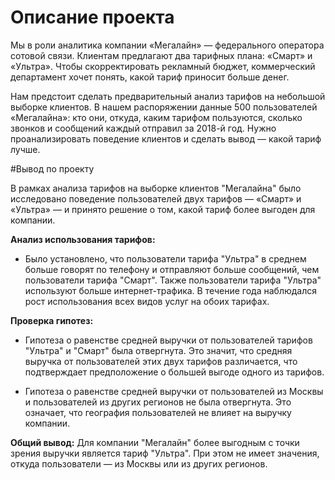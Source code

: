 
# Описание проекта
Мы в роли аналитика компании «Мегалайн» — федерального оператора сотовой связи. Клиентам предлагают два тарифных плана: «Смарт» и «Ультра». Чтобы скорректировать рекламный бюджет, коммерческий департамент хочет понять, какой тариф приносит больше денег.


Нам предстоит сделать предварительный анализ тарифов на небольшой выборке клиентов. В нашем распоряжении данные 500 пользователей «Мегалайна»: кто они, откуда, каким тарифом пользуются, сколько звонков и сообщений каждый отправил за 2018-й год. Нужно проанализировать поведение клиентов и сделать вывод — какой тариф лучше.


#Вывод по проекту

В рамках анализа тарифов на выборке клиентов "Мегалайна" было исследовано поведение пользователей двух тарифов — «Смарт» и «Ультра» — и принято решение о том, какой тариф более выгоден для компании.

**Анализ использования тарифов:**
-  Было установлено, что пользователи тарифа "Ультра" в среднем больше говорят по телефону и отправляют больше сообщений, чем пользователи тарифа "Смарт". Также пользователи тарифа "Ультра" используют больше интернет-трафика. В течение года наблюдался рост использования всех видов услуг на обоих тарифах.

**Проверка гипотез:**

- Гипотеза о равенстве средней выручки от пользователей тарифов "Ультра" и "Смарт" была отвергнута. Это значит, что средняя выручка от пользователей этих двух тарифов различается, что подтверждает предположение о большей выгоде одного из тарифов.

- Гипотеза о равенстве средней выручки от пользователей из Москвы и пользователей из других регионов не была отвергнута. Это означает, что география пользователей не влияет на выручку компании.


**Общий вывод:** Для компании "Мегалайн" более выгодным с точки зрения выручки является тариф "Ультра". При этом не имеет значения, откуда пользователи — из Москвы или из других регионов.
